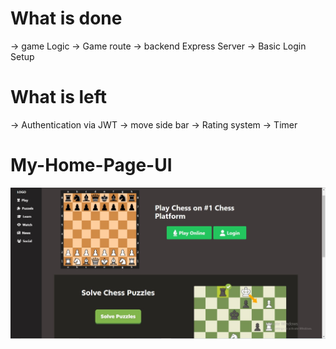# What is done
-> game Logic
-> Game route
-> backend Express Server
-> Basic Login Setup


# What is left
-> Authentication via JWT
-> move side bar
-> Rating system
-> Timer




# My-Home-Page-UI
![My-Web-Home-Page](https://github.com/UTSAV2002SHAH/Chess/blob/main/My-home-screen.jpg)
